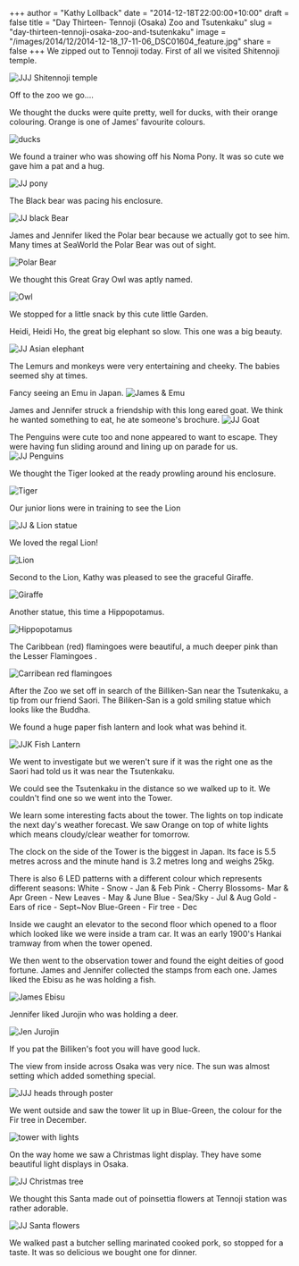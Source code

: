 +++
author = "Kathy Lollback"
date = "2014-12-18T22:00:00+10:00"
draft = false
title = "Day Thirteen- Tennoji (Osaka) Zoo and Tsutenkaku"
slug = "day-thirteen-tennoji-osaka-zoo-and-tsutenkaku"
image = "/images/2014/12/2014-12-18_17-11-06_DSC01604_feature.jpg"
share = false
+++
We zipped out to Tennoji today.  First of all we visited Shitennoji temple.

![JJJ Shitennoji temple](/images/2014/12/2014-12-18_11-56-36_DSC01528.jpg)

Off to the zoo we go....

We thought the ducks were quite pretty, well for ducks, with their orange colouring. Orange is one of James' favourite colours.

![ducks](/images/2014/12/2014-12-18_13-11-23_DSC01529.jpg)

We found a trainer who was showing off his Noma Pony. It was so cute we gave him a pat and a hug.

![JJ pony](/images/2014/12/2014-12-18_13-17-57_IMG_7842.jpg)

The Black bear was pacing his enclosure.

![JJ black Bear](/images/2014/12/2014-12-18_13-20-58_IMG_7846.jpg)

James and Jennifer liked the Polar bear because we actually got to see him. Many times at SeaWorld the Polar Bear was out of sight.

![Polar Bear](/images/2014/12/2014-12-18_13-24-14_IMG_7847.jpg)

We thought this Great Gray Owl was aptly named.

![Owl](/images/2014/12/2014-12-18_13-26-56_IMG_7851.jpg)

We stopped for a little snack by this cute little Garden.

Heidi, Heidi Ho, the great big elephant so slow. This one was a big beauty.

![JJ Asian elephant](/images/2014/12/2014-12-18_13-44-05_IMG_7856.jpg)

The Lemurs and monkeys were very entertaining and cheeky. The babies seemed shy at times.

Fancy seeing an Emu in Japan.
![James & Emu](/images/2014/12/2014-12-18_14-15-13_DSC01540.jpg)

James and Jennifer struck a friendship with this long eared goat. We think he wanted something to eat, he ate someone's brochure.
![JJ Goat](/images/2014/12/2014-12-18_14-18-29_DSC01546.jpg)

The Penguins were cute too and none appeared to want to escape. They were having fun sliding around and lining up on parade for us.
![JJ Penguins](/images/2014/12/2014-12-18_14-25-53_IMG_7858.jpg)

We thought the Tiger looked at the ready prowling around his enclosure.

![Tiger](/images/2014/12/2014-12-18_15-00-58_DSC01564.jpg)

Our junior lions were in training to see the Lion

![JJ & Lion statue](/images/2014/12/2014-12-18_15-09-11_IMG_7862.jpg)

We loved the regal Lion!

![Lion](/images/2014/12/2014-12-18_15-12-33_IMG_7867.jpg)

Second to the Lion, Kathy was pleased to see the graceful Giraffe.

![Giraffe](/images/2014/12/2014-12-18_15-16-50_DSC01569.jpg)

Another statue, this time a Hippopotamus.

![Hippopotamus](/images/2014/12/2014-12-18_15-26-47_DSC01574.jpg)

The Caribbean (red) flamingoes were beautiful, a much deeper pink than the Lesser Flamingoes .

![Carribean red flamingoes](/images/2014/12/2014-12-18_15-29-54_DSC01576.jpg)

After the Zoo we set off in search of the Billiken-San near the Tsutenkaku, a tip from our friend Saori. The Biliken-San is a gold smiling statue which looks like the Buddha.

We found a huge paper fish lantern and look what was behind it.

![JJK Fish Lantern](/images/2014/12/2014-12-18_15-48-16_IMG_4257.jpg)

We went to investigate but we weren't sure if it was the right one as the Saori had told us it was near the Tsutenkaku.

We could see the Tsutenkaku in the distance so we walked up to it. We couldn't find one so we went into the Tower.

We learn some interesting facts about the tower. The lights on top indicate the next day's weather forecast. We saw Orange on top of white lights which means cloudy/clear weather for tomorrow. 

The clock on the side of the Tower 
is the biggest in Japan. Its face is 5.5 metres across and the minute hand is 3.2 metres long and weighs 25kg.

There is also 6 LED patterns with a different colour which represents different seasons:
White - Snow - Jan & Feb
Pink - Cherry Blossoms- Mar & Apr
Green - New Leaves - May & June 
Blue - Sea/Sky - Jul & Aug
Gold - Ears of rice - Sept~Nov
Blue-Green - Fir tree - Dec

Inside we caught an elevator to the second floor which opened to a floor which looked like we were inside a tram car. It was an early 1900's Hankai tramway from when the tower opened.

We then went to the observation tower and found the eight deities of good fortune. James and Jennifer collected the stamps from each one. James liked the Ebisu as he was holding a fish.

![James Ebisu](/images/2014/12/2014-12-18_16-38-42_IMG_7883.jpg)

Jennifer liked Jurojin who was holding a deer.

![Jen Jurojin](/images/2014/12/2014-12-18_16-32-32_IMG_7874.jpg)

If you pat the Billiken's foot you will have good luck. 

The view from inside across Osaka was very nice.  The sun was almost setting which added something special.

![JJJ heads through poster](/images/2014/12/2014-12-18_16-59-32_DSC01597.JPG)

We went outside and saw the tower lit up in Blue-Green, the colour for the Fir tree in December.

![tower with lights](/images/2014/12/2014-12-18_17-08-26_IMG_7896.jpg)

On the way home we saw a Christmas light display. They have some beautiful light displays in Osaka.

![JJ Christmas tree](/images/2014/12/2014-12-18_17-29-07_DSC01607.jpg)

We thought this Santa made out of poinsettia flowers at Tennoji station was rather adorable.

![JJ Santa flowers](/images/2014/12/2014-12-18_17-33-24_IMG_7908.jpg)

We walked past a butcher selling marinated cooked pork, so stopped for a taste. It was so delicious we bought one for dinner.